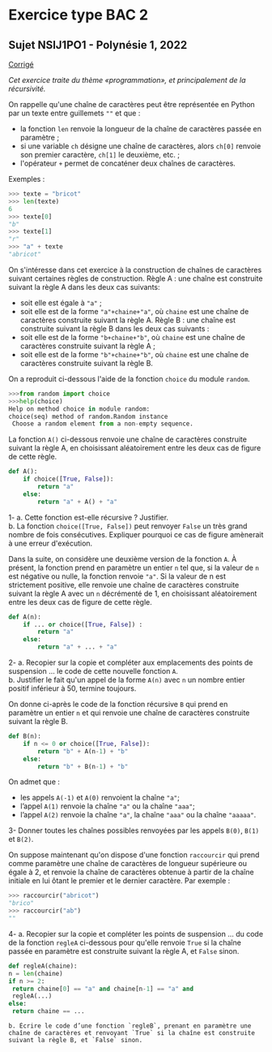 # Exercice type BAC 2
## Sujet NSIJ1PO1 - Polynésie 1, 2022

[Corrigé](correction_exo_bac2.pdf)

*Cet exercice traite du thème «programmation», et principalement de la récursivité.*

On rappelle qu'une chaîne de caractères peut être représentée en Python par un texte entre guillemets `""` et que :  

* la fonction `len` renvoie la longueur de la chaîne de caractères passée en paramètre ;
* si une variable `ch` désigne une chaîne de caractères, alors `ch[0]` renvoie son premier caractère, `ch[1]` le deuxième, etc. ;
* l'opérateur `+` permet de concaténer deux chaînes de caractères.

Exemples :
```Python
>>> texte = "bricot"
>>> len(texte)
6
>>> texte[0]
"b"
>>> texte[1]
"r"
>>> "a" + texte
"abricot"
```
On s'intéresse dans cet exercice à la construction de chaînes de caractères suivant certaines règles de construction.
Règle A : une chaîne est construite suivant la règle A dans les deux cas suivants:

* soit elle est égale à `"a"` ;
* soit elle est de la forme `"a"+chaine+"a"`, où `chaine` est une chaîne de caractères construite suivant la règle A.
Règle B : une chaîne est construite suivant la règle B dans les deux cas suivants :
* soit elle est de la forme `"b+chaine+"b"`, où `chaine` est une chaîne de caractères construite suivant la règle A ;
* soit elle est de la forme `"b"+chaine+"b"`, où `chaine` est une chaîne de caractères construite suivant la règle B.

On a reproduit ci-dessous l'aide de la fonction `choice` du module `random`.
```Python
>>>from random import choice
>>>help(choice)
Help on method choice in module random:
choice(seq) method of random.Random instance
 Choose a random element from a non-empty sequence.
```
La fonction `A()` ci-dessous renvoie une chaîne de caractères construite suivant la règle A, en choisissant aléatoirement entre les deux cas de figure de cette règle.

```Python
def A():
    if choice([True, False]):
        return "a"
    else:
        return "a" + A() + "a"
```

1-  a. Cette fonction est-elle récursive ? Justifier.  
    b. La fonction `choice([True, False])` peut renvoyer `False` un très grand nombre de fois consécutives. Expliquer pourquoi ce cas de figure amènerait à une erreur d'exécution.  

Dans la suite, on considère une deuxième version de la fonction `A`. À présent, la fonction prend en paramètre un entier `n` tel que, si la valeur de `n` est négative ou nulle, la fonction renvoie `"a"`. Si la valeur de n est strictement positive, elle renvoie une chaîne de caractères construite suivant la règle A avec un `n` décrémenté de 1, en choisissant aléatoirement entre les deux cas de figure de cette règle.
```Python
def A(n):
    if ... or choice([True, False]) :
        return "a"
    else:
        return "a" + ... + "a"
```
2-  a. Recopier sur la copie et compléter aux emplacements des points de suspension ... le code de cette nouvelle fonction `A`.  
    b. Justifier le fait qu'un appel de la forme `A(n)` avec `n` un nombre entier positif inférieur à 50, termine toujours.


On donne ci-après le code de la fonction récursive `B` qui prend en paramètre un entier `n` et qui renvoie une chaîne de caractères construite suivant la règle B.
```Python
def B(n):
    if n <= 0 or choice([True, False]):
        return "b" + A(n-1) + "b"
    else:
        return "b" + B(n-1) + "b"
```
On admet que :

* les appels `A(-1)` et `A(0)` renvoient la chaîne `"a"`;
* l’appel `A(1)` renvoie la chaîne `"a"` ou la chaîne `"aaa"`;
* l’appel `A(2)` renvoie la chaîne `"a"`, la chaîne `"aaa"` ou la chaîne `"aaaaa"`.

3- Donner toutes les chaînes possibles renvoyées par les appels `B(0)`, `B(1)` et `B(2)`.


On suppose maintenant qu'on dispose d'une fonction `raccourcir` qui prend comme paramètre une chaîne de caractères de longueur supérieure ou égale à 2, et renvoie la chaîne de caractères obtenue à partir de la chaîne initiale en lui ôtant le premier et le dernier caractère.
Par exemple :
```Python
>>> raccourcir("abricot")
"brico"
>>> raccourcir("ab")
""
```
4-  a. Recopier sur la copie et compléter les points de suspension ... du code de la fonction `regleA` ci-dessous pour qu'elle renvoie `True` si la chaîne passée en paramètre est construite suivant la règle A, et `False` sinon.
```Python
def regleA(chaine):
n = len(chaine)
if n >= 2: 
 return chaine[0] == "a" and chaine[n-1] == "a" and
 regleA(...)
else:
 return chaine == ...
```
    b. Écrire le code d’une fonction `regleB`, prenant en paramètre une chaîne de caractères et renvoyant `True` si la chaîne est construite suivant la règle B, et `False` sinon.
